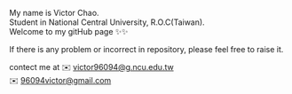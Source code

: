 My name is Victor Chao.  
Student in National Central University, R.O.C(Taiwan).  
Welcome to my gitHub page ✨✨  

If there is any problem or incorrect in repository, please feel free to raise it.

contect me at 
✉️ victor96094@g.ncu.edu.tw  
✉️ 96094victor@gmail.com







<!---
VictorChao996/VictorChao996 is a ✨ special ✨ repository because its `README.md` (this file) appears on your GitHub profile.
You can click the Preview link to take a look at your changes.
--->

